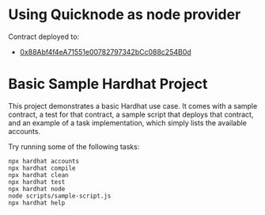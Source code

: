 # Using Quicknode as node provider  
Contract deployed to:  
* [0x88Abf4f4eA71551e00782797342bCc088c254B0d](https://goerli.etherscan.io/address/0x88Abf4f4eA71551e00782797342bCc088c254B0d)                       

# Basic Sample Hardhat Project

This project demonstrates a basic Hardhat use case. It comes with a sample contract, a test for that contract, a sample script that deploys that contract, and an example of a task implementation, which simply lists the available accounts.

Try running some of the following tasks:

```shell
npx hardhat accounts
npx hardhat compile
npx hardhat clean
npx hardhat test
npx hardhat node
node scripts/sample-script.js
npx hardhat help
```
